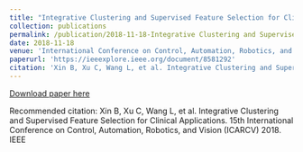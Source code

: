```yaml
---
title: "Integrative Clustering and Supervised Feature Selection for Clinical Applications"
collection: publications
permalink: /publication/2018-11-18-Integrative Clustering and Supervised Feature Selection for Clinical Applications
date: 2018-11-18
venue: 'International Conference on Control, Automation, Robotics, and Vision (ICARCV)'
paperurl: 'https://ieeexplore.ieee.org/document/8581292'
citation: 'Xin B, Xu C, Wang L, et al. Integrative Clustering and Supervised Feature Selection for Clinical Applications. 15th International Conference on Control, Automation, Robotics, and Vision (ICARCV) 2018. IEEE'
---
```


<a href='https://ieeexplore.ieee.org/document/8581292'>Download paper here</a>

Recommended citation: Xin B, Xu C, Wang L, et al. Integrative Clustering and Supervised Feature Selection for Clinical Applications. 15th International Conference on Control, Automation, Robotics, and Vision (ICARCV) 2018. IEEE